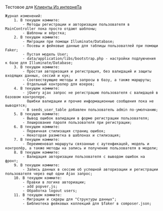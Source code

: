 Тестовое для [Клиенты Из интернеТа](https://ulyanovsk.hh.ru/employer/996841)

    Журнал изменений:
        1. В текущем коммите:
            - Методы регистрации и авторизации пользователя в MainController пока просто отдают шаблоны;
            - Шаблоны и вёрстка;
        2. В текущем коммите:
            - Миграции при помощи Illuminate/Database;
            - Посевы и фейковые данные для таблицы пользоватлей при помощи Faker;
            - Пустая модель User;
            - data/application/libs/bootstrap.php - настройки подлуючения к базе для Illuminate/Database;
        3. В текущем коммите:
            - Простая авторизация и регистрация, без валидаций и защиты входящих данных, сессий и кук;
            - Соотвествующие методы и запросы в базу, а также маршруты;
            - Отдельный контролер для юзеров;
        4. В текущем коммите:
            - jQuery ajax запрос не регистрацию пользователя с валидацей в базовом контролере.
              Ошибки валидации и прочие информационные сообщения пока не выводятся;
            - В seeds_user_table добавлен пользователь admin по-умолчанию;
        5. В текущем коммите:
            - Вывод ошибок валидации в форме регистрации пользователя;
            - Хеширование пароля пользователя при регистрации;
        6. В текущем коммите:
            - Первичная стилизация страниц ошибок;
            - Некоторая разметка в шаблонах и cтилизация;
        7. В текущем коммите:
            - Переименовал маршруты связанные с аутенфикацей, модель и контролёр, а также методы на запись и получение пользователя в модели;
        8. В текущем коммите:
            - Валидация авторизации пользователя с выводом ошибок на фронт;
        9. В текущем коммите:
            - Запись данных в сессию об успешной авторизации и регистрации пользователя через ещё одни Ajax запрос;
        10. В текущем коммите:
            - Правки в логике авториации;
            - add popver.js;
            - Обработка logout users;
        11. В текущем коммите:
            - Миграции и сидеры для "Структуры данных";
            - Библиотека фейковых коллекций для $faker в composer.json;
